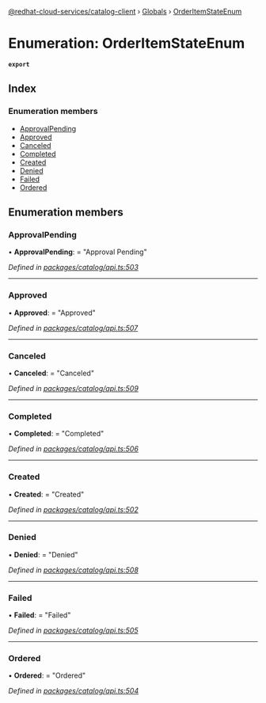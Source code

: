 [@redhat-cloud-services/catalog-client](../README.md) › [Globals](../globals.md) › [OrderItemStateEnum](orderitemstateenum.md)

# Enumeration: OrderItemStateEnum

**`export`** 

## Index

### Enumeration members

* [ApprovalPending](orderitemstateenum.md#approvalpending)
* [Approved](orderitemstateenum.md#approved)
* [Canceled](orderitemstateenum.md#canceled)
* [Completed](orderitemstateenum.md#completed)
* [Created](orderitemstateenum.md#created)
* [Denied](orderitemstateenum.md#denied)
* [Failed](orderitemstateenum.md#failed)
* [Ordered](orderitemstateenum.md#ordered)

## Enumeration members

###  ApprovalPending

• **ApprovalPending**: = "Approval Pending"

*Defined in [packages/catalog/api.ts:503](https://github.com/RedHatInsights/javascript-clients/blob/master/packages/catalog/api.ts#L503)*

___

###  Approved

• **Approved**: = "Approved"

*Defined in [packages/catalog/api.ts:507](https://github.com/RedHatInsights/javascript-clients/blob/master/packages/catalog/api.ts#L507)*

___

###  Canceled

• **Canceled**: = "Canceled"

*Defined in [packages/catalog/api.ts:509](https://github.com/RedHatInsights/javascript-clients/blob/master/packages/catalog/api.ts#L509)*

___

###  Completed

• **Completed**: = "Completed"

*Defined in [packages/catalog/api.ts:506](https://github.com/RedHatInsights/javascript-clients/blob/master/packages/catalog/api.ts#L506)*

___

###  Created

• **Created**: = "Created"

*Defined in [packages/catalog/api.ts:502](https://github.com/RedHatInsights/javascript-clients/blob/master/packages/catalog/api.ts#L502)*

___

###  Denied

• **Denied**: = "Denied"

*Defined in [packages/catalog/api.ts:508](https://github.com/RedHatInsights/javascript-clients/blob/master/packages/catalog/api.ts#L508)*

___

###  Failed

• **Failed**: = "Failed"

*Defined in [packages/catalog/api.ts:505](https://github.com/RedHatInsights/javascript-clients/blob/master/packages/catalog/api.ts#L505)*

___

###  Ordered

• **Ordered**: = "Ordered"

*Defined in [packages/catalog/api.ts:504](https://github.com/RedHatInsights/javascript-clients/blob/master/packages/catalog/api.ts#L504)*
